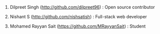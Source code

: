 1. Dilpreet Singh (http://github.com/dilpreet96) : Open source contributor

2. Nishant S (http://github.com/nishsatish) : Full-stack web developer

3. Mohamed Rayyan Sait (https://github.com/MRayyanSait) : Student
